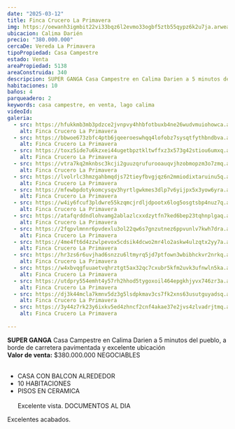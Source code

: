 ```yaml
---
date: "2025-03-12"
title: Finca Crucero La Primavera
img: https://oewanh3igmbit22vi33bqz6l2evmo33ogbf5ztb55qypz6k2u7ja.arweave.ar/cSwGn2gzAonrVUb2GGfL0SrHb24wS9zMPeww_Plap9I
ubicacion: Calima Darién
precio: "380.000.000"
cercaDe: Vereda La Primavera
tipoPropiedad: Casa Campestre
estado: Venta
areaPropiedad: 5138
areaConstruida: 340
descripcion: SUPER GANGA Casa Campestre en Calima Darien a 5 minutos del pueblo.
habitaciones: 10
baños: 4
parqueadero: 2
keywords: casa campestre, en venta, lago calima
videoId: 
galeria:
  - src: https://hfukkmb3mb3pdzce2jvnpvy4hhbfotbuxb4ne26wudvmuiohowca.arweave.ar/OWilMDtgdvHkRNJq19ccOcJXTDS4eNJr1qDqyiHHdYQ
    alt: Finca Crucero La Primavera
  - src: https://bbwoe673zbfc4ptb6jqeeroeswhqq4lofobz7sysqtfythbndbva.arweave.ar/CGzie_vISi4-YfJgQkXElY8IcW4rg5_LEoTLiZwtGGo
    alt: Finca Crucero La Primavera
  - src: https://toxz5ide7u6kzxei44ugetbpztkltwffxz3x573g42stiou6umxq.arweave.ar/m6-eoGT9PKzciOcoYkwvzNS52KW-d37_ZualNDqeoy8
    alt: Finca Crucero La Primavera
  - src: https://vtra7kq2mknbsc3kcji2guuzqrufurooauqvjhzobmopzm3o7zmq.arweave.ar/rOIPqhpimhkLahJRo1KZhGhaRc4FIVSfLgsc_LNu_lk
    alt: Finca Crucero La Primavera
  - src: https://lvolrlc3hmzgahbmqdjs72tieyfbvgjqz6n2mmiodixtaruinu5q.arweave.ar/XVy4rFs7MmAcLIDTL-poJgoamTDPm6YxDhovMEaIbTs
    alt: Finca Crucero La Primavera
  - src: https://mfewbpdotykomcysqv3hyrtlgwkmes3dlp7v6yijpx5x3yow6yra.arweave.ar/YUlgvG6eFOYLEoV2fEZrNZTCS2Nb_19hCX37feHW9iI
    alt: Finca Crucero La Primavera
  - src: https://w4iy6fcuf3pldwre55kzqmcjrdljdpootx6log5osgtsbp4nuz7q.arweave.ar/txGPFFQu3rHaJO9VmDBJiNaRvc6d_LcbrpGnIL-Npn8
    alt: Finca Crucero La Primavera
  - src: https://atafqrddndlohvamg2ablazlcxxdzytfn7ked6bep23tqhnplgaq.arweave.ar/BMBYRGNo1uPUDDaAFYMrFe484mVv1EH4JH63OB2vWYE
    alt: Finca Crucero La Primavera
  - src: https://2fqpvlmnnr6pvdexlu3ol22qw6s7gnzutnez6ppvunlv7kwh7dra.arweave.ar/0WD6rY1sfPqMl1025etQt6XzNzSbSZ899aNXX6rH-OI
    alt: Finca Crucero La Primavera
  - src: https://4me4ft6d4zzwlpevox5cdsik4dcwo2mr4lo2askw4ulzqtx2yy7a.arweave.ar/4wnCz8Pmc2W8lXX6IckK4MVnaZHi3aBJVuUXmE76xj4
    alt: Finca Crucero La Primavera
  - src: https://hr3zs6r6uvjhad6snzzu6ltmyrq5jd7ptfown3wbibhckvr2nrkq.arweave.ar/PHeZej6lUnAP0m5zTy5sxGHUj--ZXWbuwUBOJVY6bFU
    alt: Finca Crucero La Primavera
  - src: https://w4xbvqgfuuaetvqhrztgt5ax32qc7cxubr5kfm2uvk3ufnwln5ka.arweave.ar/ty4awMWlAEnWB45mafQX3qAvivQMeqKzVKq3QrbLb1Q
    alt: Finca Crucero La Primavera
  - src: https://utdpry554emht4y57rh2hhod5tygoxoil464epgkhjyvx746zr3a.arweave.ar/pMb4473hGHnzHfxPo53D7PBnXchfPcI8yjpxW_-ezHY
    alt: Finca Crucero La Primavera
  - src: https://dj3k44mcla7kmnv5dz3g5lsdpkmav3cs7fk2xns63usutguyadsq.arweave.ar/GnaucYJYPqY2vR52bq5DepgK7FL5Vau2Xt0lSZqYAOU
    alt: Finca Crucero La Primavera
  - src: https://3y44z7rk23y6ixkv5ed4zhncf2cnf4akae37e2jvs4zlvadrjtmq.arweave.ar/3jnM_irW8eRdVekHzJ2iLoTS8AoBN_JpNZcyuoBxTNk
    alt: Finca Crucero La Primavera
  
---
```


**SUPER GANGA** Casa Campestre en Calima Darien a 5 minutos del pueblo, a borde de carretera pavimentada y excelente ubicación <br>
**Valor de venta:** $380.000.000 NEGOCIABLES<br><br>
- CASA CON BALCON ALREDEDOR
- 10 HABITACIONES
- PISOS EN CERAMICA <br><br>
Excelente vista. DOCUMENTOS AL DIA 

Excelentes acabados. <br><br>